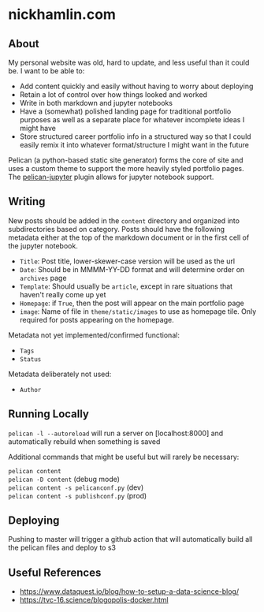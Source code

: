 # nickhamlin.com  

## About

My personal website was old, hard to update, and less useful than it could be. I want to be able to:

- Add content quickly and easily without having to worry about deploying
- Retain a lot of control over how things looked and worked
- Write in both markdown and jupyter notebooks
- Have a (somewhat) polished landing page for traditional portfolio purposes as well as a separate place for whatever incomplete ideas I might have
- Store structured career portfolio info in a structured way so that I could easily remix it into whatever format/structure I might want in the future

Pelican (a python-based static site generator) forms the core of site and uses a custom theme to support the more heavily styled portfolio pages. The [pelican-jupyter](https://github.com/danielfrg/pelican-jupyter) plugin allows for jupyter notebook support. 

## Writing

New posts should be added in the `content` directory and organized into subdirectories based on category. Posts should have the following metadata either at the top of the markdown document or in the first cell of the jupyter notebook.

- `Title`: Post title, lower-skewer-case version will be used as the url
- `Date`: Should be in MMMM-YY-DD format and will determine order on `archives` page
- `Template`: Should usually be `article`, except in rare situations that haven't really come up yet
- `Homepage`: if `True`, then the post will appear on the main portfolio page
- `image`: Name of file in `theme/static/images` to use as homepage tile. Only required for posts appearing on the homepage.

Metadata not yet implemented/confirmed functional:

- `Tags`
- `Status`

Metadata deliberately not used:

- `Author`

## Running Locally

`pelican -l --autoreload` will run a server on [localhost:8000] and automatically rebuild when something is saved

Additional commands that might be useful but will rarely be necessary:

`pelican content`  
`pelican -D content` (debug mode)  
`pelican content -s pelicanconf.py` (dev)  
`pelican content -s publishconf.py` (prod)  

## Deploying

Pushing to master will trigger a github action that will automatically build all the pelican files and deploy to s3

## Useful References

- https://www.dataquest.io/blog/how-to-setup-a-data-science-blog/
- https://tvc-16.science/blogopolis-docker.html
